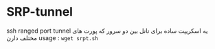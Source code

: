 # SRP-tunnel
ssh ranged port tunnel
یه اسکریپت ساده برای تانل بین دو سرور که پورت های مختلف دارن
usage : `wget srpt.sh`
